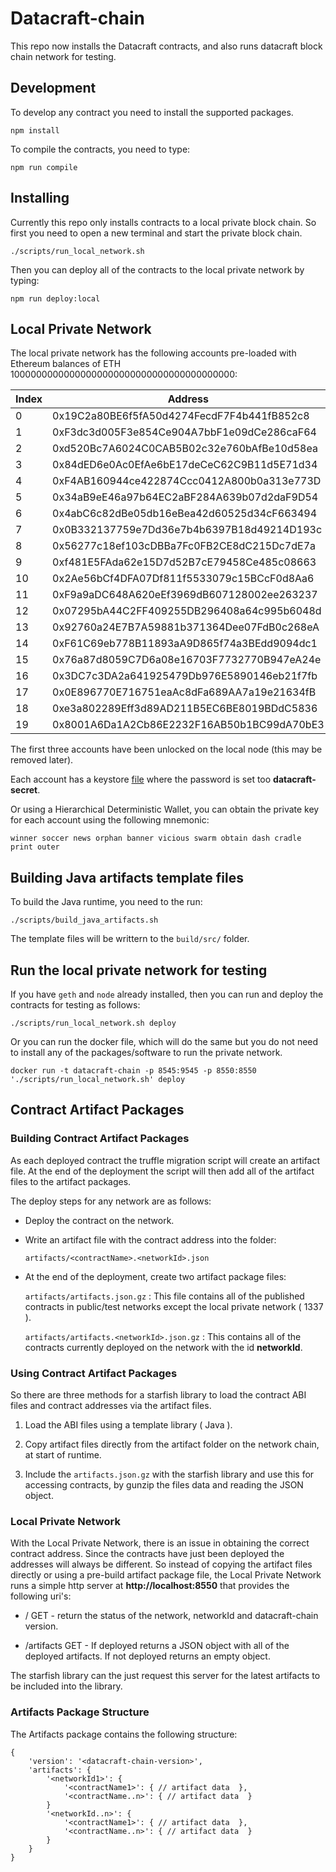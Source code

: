 # Datacraft-chain

This repo now installs the Datacraft contracts, and also runs datacraft block chain network for testing.

## Development
To develop any contract you need to install the supported packages.

```
npm install
```

To compile the contracts, you need to type:
```
npm run compile
```

## Installing
Currently this repo only installs contracts to a local private block chain.
So first you need to open a new terminal and start the private block chain.

```
./scripts/run_local_network.sh
```

Then you can deploy all of the contracts to the local private network by typing:
```
npm run deploy:local
```

## Local Private Network
The local private network has the following accounts pre-loaded with Ethereum balances of ETH 10000000000000000000000000000000000000000:

Index | Address
------|--------
 0    | 0x19C2a80BE6f5fA50d4274FecdF7F4b441fB852c8
 1    | 0xF3dc3d005F3e854Ce904A7bbF1e09dCe286caF64
 2    | 0xd520Bc7A6024C0CAB5B02c32e760bAfBe10d58ea
 3    | 0x84dED6e0Ac0EfAe6bE17deCeC62C9B11d5E71d34
 4    | 0xF4AB160944ce422874Ccc0412A800b0a313e773D
 5    | 0x34aB9eE46a97b64EC2aBF284A639b07d2daF9D54
 6    | 0x4abC6c82dBe05db16eBea42d60525d34cF663494
 7    | 0x0B332137759e7Dd36e7b4b6397B18d49214D193c
 8    | 0x56277c18ef103cDBBa7Fc0FB2CE8dC215Dc7dE7a
 9    | 0xf481E5FAda62e15D7d52B7cE79458Ce485c08663
 10   | 0x2Ae56bCf4DFA07Df811f5533079c15BCcF0d8Aa6
 11   | 0xF9a9aDC648A620eEf3969dB607128002ee263237
 12   | 0x07295bA44C2FF409255DB296408a64c995b6048d
 13   | 0x92760a24E7B7A59881b371364Dee07FdB0c268eA
 14   | 0xF61C69eb778B11893aA9D865f74a3BEdd9094dc1
 15   | 0x76a87d8059C7D6a08e16703F7732770B947eA24e
 16   | 0x3DC7c3DA2a641925479Db976E5890146eb21f7fb
 17   | 0x0E896770E716751eaAc8dFa689AA7a19e21634fB
 18   | 0xe3a802289Eff3d89AD211B5EC6BE8019BDdC5836
 19   | 0x8001A6Da1A2Cb86E2232F16AB50b1BC99dA70bE3


The first three accounts have been unlocked on the local node (this may be removed later).

Each account has a keystore [file](https://github.com/datacraft-dsc/datacraft-chain/tree/release/networks/local/keystore)
where the password is set too **datacraft-secret**.

Or using a Hierarchical Deterministic Wallet, you can obtain the private key for each account using the following mnemonic:

    winner soccer news orphan banner vicious swarm obtain dash cradle print outer


## Building Java artifacts template files
To build the Java runtime, you need to the run:

```
./scripts/build_java_artifacts.sh
```
The template files will be writtern to the `build/src/` folder.

## Run the local private network for testing
If you have `geth` and `node` already installed, then you can run and deploy the contracts for testing as follows:
```
./scripts/run_local_network.sh deploy
```

Or you can run the docker file, which will do the same but you do not need to install any of the packages/software to run the private network.
```
docker run -t datacraft-chain -p 8545:9545 -p 8550:8550 './scripts/run_local_network.sh' deploy
```

## Contract Artifact Packages

### Building Contract Artifact Packages
As each deployed contract the truffle migration script will create an artifact file. At the end of the deployment the script will then add all of the artifact files to the artifact packages.

The deploy steps for any network are as follows:

+   Deploy the contract on the network.

+   Write an artifact file with the contract address into the folder:

        artifacts/<contractName>.<networkId>.json

+   At the end of the deployment, create two artifact package files:

    `artifacts/artifacts.json.gz` : This file contains all of the published contracts in public/test networks except the local private network ( 1337 ).

    `artifacts/artifacts.<networkId>.json.gz` : This contains all of the contracts currently deployed on the network with the id **networkId**.


### Using Contract Artifact Packages
So there are three methods for a starfish library to load the contract ABI files and contract addresses via the artifact files.

1. Load the ABI files using a template library ( Java ).

2. Copy artifact files directly from the artifact folder on the network chain, at start of runtime.

3. Include the `artifacts.json.gz` with the starfish library and use this for accessing contracts, by gunzip the files data and reading the JSON object.


### Local Private Network
With the Local Private Network, there is an issue in obtaining the correct contract address. Since the contracts have just been deployed the addresses will always be different. So instead of copying the artifact files directly or using a pre-build artifact package file, the Local Private Network runs a simple http server at **http://localhost:8550** that provides the following uri's:

+   /           GET       - return the status of the network, networkId and datacraft-chain version.

+   /artifacts  GET       - If deployed returns a JSON object with all of the deployed artifacts. If not deployed returns an empty object.

The starfish library can the just request this server for the latest artifacts to be included into the library.

### Artifacts Package Structure
The Artifacts package contains the following structure:

    {
        'version': '<datacraft-chain-version>',
        'artifacts': {
            '<networkId1>': {
                '<contractName1>': { // artifact data  },
                '<contractName..n>': { // artifact data  }
            }
            '<networkId..n>': {
                '<contractName1>': { // artifact data  },
                '<contractName..n>': { // artifact data  }
            }
        }
    }

